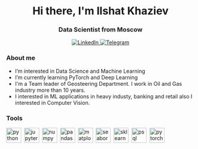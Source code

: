<div id="headeer" align="center">
    <h1>Hi there, I'm Ilshat Khaziev</h1>
    <h3>Data Scientist from Moscow</h3>
</div>

<div id="socials" align="center">
    <a href="https://www.linkedin.com/in/ilshat-khaziev-b7728169/">
        <img src="https://img.shields.io/badge/LinkedIn-blue?style=for-the-badge&logo=linkedin&logoColor=white" alt="LinkedIn"/>
    </a>
    <a href="t.me/hazils">
        <img src="https://img.shields.io/badge/Telegram-blue?style=for-the-badge&logo=telegram&logoColor=white" alt="Telegram"/>
    </a>
</div>

### About me
- I’m interested in Data Science and Machine Learning
- I’m currently learning PyTorch and Deep Learning 
- I'm a Team leader of Geosteering Department. I work in Oil and Gas industry more than 10 years.
- I interested in ML applications in heavy industy, banking and retail also I interested in Computer Vision.


### Tools
<img src="https://cdn.jsdelivr.net/gh/devicons/devicon/icons/python/python-original.svg" 
title='python' width="40" height="40"/>&nbsp;
<img src="https://cdn.jsdelivr.net/gh/devicons/devicon/icons/jupyter/jupyter-original-wordmark.svg"
title='jupyter' width="40" height="40"/>&nbsp;
<img src="https://cdn.jsdelivr.net/gh/devicons/devicon/icons/numpy/numpy-original.svg"
title='numpy' width="40" height="40"/>&nbsp;
<img src="https://cdn.jsdelivr.net/gh/devicons/devicon/icons/pandas/pandas-original.svg"
title='pandas' width="40" height="40"/>&nbsp;
<img src="https://upload.wikimedia.org/wikipedia/commons/8/84/Matplotlib_icon.svg"
title='matplotlib' width="40" height="40"/>&nbsp;
<img src="https://seaborn.pydata.org/_images/logo-mark-lightbg.svg"
title='seaborn' width="40" height="40"/>&nbsp;
<img src="https://upload.wikimedia.org/wikipedia/commons/0/05/Scikit_learn_logo_small.svg"
title='sklearn' width="40" height="40"/>&nbsp;
<img src="https://cdn.jsdelivr.net/gh/devicons/devicon/icons/postgresql/postgresql-original.svg"
title='psql' width="40" height="40"/>&nbsp;
<img src="https://cdn.jsdelivr.net/gh/devicons/devicon/icons/pytorch/pytorch-original.svg"
title='pytorch' width="40" height="40"/>&nbsp;


<!---
Hazil1/Hazil1 is a ✨ special ✨ repository because its `README.md` (this file) appears on your GitHub profile.
You can click the Preview link to take a look at your changes.
--->
